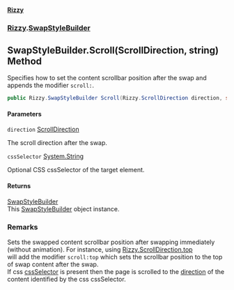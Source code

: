 #### [Rizzy](index.md 'index')
### [Rizzy](Rizzy.md 'Rizzy').[SwapStyleBuilder](Rizzy.SwapStyleBuilder.md 'Rizzy.SwapStyleBuilder')

## SwapStyleBuilder.Scroll(ScrollDirection, string) Method

Specifies how to set the content scrollbar position after the swap and appends the modifier `scroll:`.

```csharp
public Rizzy.SwapStyleBuilder Scroll(Rizzy.ScrollDirection direction, string? cssSelector=null);
```
#### Parameters

<a name='Rizzy.SwapStyleBuilder.Scroll(Rizzy.ScrollDirection,string).direction'></a>

`direction` [ScrollDirection](Rizzy.ScrollDirection.md 'Rizzy.ScrollDirection')

The scroll direction after the swap.

<a name='Rizzy.SwapStyleBuilder.Scroll(Rizzy.ScrollDirection,string).cssSelector'></a>

`cssSelector` [System.String](https://docs.microsoft.com/en-us/dotnet/api/System.String 'System.String')

Optional CSS cssSelector of the target element.

#### Returns
[SwapStyleBuilder](Rizzy.SwapStyleBuilder.md 'Rizzy.SwapStyleBuilder')  
This [SwapStyleBuilder](Rizzy.SwapStyleBuilder.md 'Rizzy.SwapStyleBuilder') object instance.

### Remarks
Sets the swapped content scrollbar position after swapping immediately (without animation). For instance, using [Rizzy.ScrollDirection.top](https://docs.microsoft.com/en-us/dotnet/api/Rizzy.ScrollDirection.top 'Rizzy.ScrollDirection.top')  
will add the modifier `scroll:top` which sets the scrollbar position to the top of swap content after the swap.  
If css [cssSelector](Rizzy.SwapStyleBuilder.Scroll(Rizzy.ScrollDirection,string).md#Rizzy.SwapStyleBuilder.Scroll(Rizzy.ScrollDirection,string).cssSelector 'Rizzy.SwapStyleBuilder.Scroll(Rizzy.ScrollDirection, string).cssSelector') is present then the page is scrolled to the [direction](Rizzy.SwapStyleBuilder.Scroll(Rizzy.ScrollDirection,string).md#Rizzy.SwapStyleBuilder.Scroll(Rizzy.ScrollDirection,string).direction 'Rizzy.SwapStyleBuilder.Scroll(Rizzy.ScrollDirection, string).direction') of the content identified by the css cssSelector.